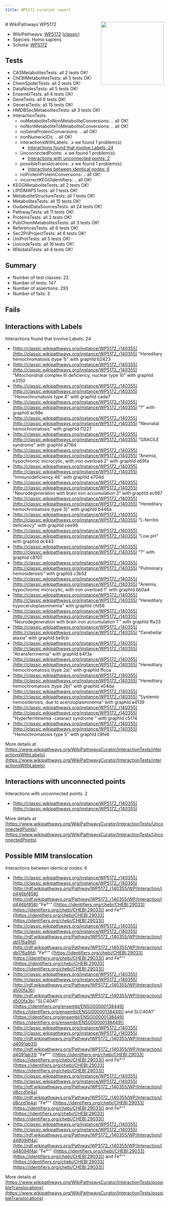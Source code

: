 ```yaml
---
title: WP5172 curation report
---
```


<img style="float: right; width: 200px" src="https://upload.wikimedia.org/wikipedia/commons/thumb/8/83/Wplogo_with_text_500.png/640px-Wplogo_with_text_500.png" />
# WikiPathways WP5172

* WikiPathways: [WP5172](https://wikipathways.org/pathways/WP5172) ([classic](https://classic.wikipathways.org/instance/WP5172))
* Species: Homo sapiens
* Scholia: [WP5172](https://scholia.toolforge.org/wikipathways/WP5172)
## Tests
* CASMetabolitesTests: all 2 tests OK!
* ChEBIMetabolitesTests: all 5 tests OK!
* ChemSpiderTests: all 2 tests OK!
* DataNodesTests: all 5 tests OK!
* EnsemblTests: all 4 tests OK!
* GeneTests: all 6 tests OK!
* GeneralTests: all 15 tests OK!
* HMDBSecMetabolitesTests: all 3 tests OK!
* InteractionTests
    * noMetaboliteToNonMetaboliteConversions: .. all OK!
    * noNonMetaboliteToMetaboliteConversions: .. all OK!
    * noGeneProteinConversions: .. all OK!
    * nonNumericIDs: .. all OK!
    * interactionsWithLabels: .x we found 1 problem(s):
        * [Interactions found that involve Labels: 24](#fe97a8db)
    * UnconnectedPoints: .x we found 1 problem(s):
        * [Interactions with unconnected points: 2](#35a61ada)
    * possibleTranslocations: .x we found 1 problem(s):
        * [Interactions between identical nodes: 6](#1c11820b)
    * noProteinProteinConversions: .. all OK!
    * incorrectKEGGIdentifiers: .. all OK!
* KEGGMetaboliteTests: all 2 tests OK!
* LIPIDMAPSTests: all 1 tests OK!
* MetaboliteStructureTests: all 1 tests OK!
* MetabolitesTests: all 15 tests OK!
* OudatedDataSourcesTests: all 24 tests OK!
* PathwayTests: all 11 tests OK!
* ProteinsTests: all 2 tests OK!
* PubChemMetabolitesTests: all 3 tests OK!
* ReferencesTests: all 6 tests OK!
* Sec2PriProjectTests: all 6 tests OK!
* UniProtTests: all 5 tests OK!
* UnicodeTests: all 16 tests OK!
* WikidataTests: all 4 tests OK!


## Summary

* Number of test classes: 22
* Number of tests: 147
* Number of assertions: 293
* Number of fails: 3

## Fails

<a name="fe97a8db" />

## Interactions with Labels

Interactions found that involve Labels: 24

* [http://classic.wikipathways.org/instance/WP5172_r140355](http://classic.wikipathways.org/instance/WP5172_r140355) "Hereditary
hemochromatosis
(type 1)" with graphId b2423
* [http://classic.wikipathways.org/instance/WP5172_r140355](http://classic.wikipathways.org/instance/WP5172_r140355) "Mitochondrial
complex III deficiency,
nuclear type 10" with graphId e3150
* [http://classic.wikipathways.org/instance/WP5172_r140355](http://classic.wikipathways.org/instance/WP5172_r140355) "Hemochromatosis
type 4" with graphId cada7
* [http://classic.wikipathways.org/instance/WP5172_r140355](http://classic.wikipathways.org/instance/WP5172_r140355) "?" with graphId ac98e
* [http://classic.wikipathways.org/instance/WP5172_r140355](http://classic.wikipathways.org/instance/WP5172_r140355) "Neonatal
hemochromatosis" with graphId f1227
* [http://classic.wikipathways.org/instance/WP5172_r140355](http://classic.wikipathways.org/instance/WP5172_r140355) "GRACILE
syndrome" with graphId a716d
* [http://classic.wikipathways.org/instance/WP5172_r140355](http://classic.wikipathways.org/instance/WP5172_r140355) "Anemia,
hypochromic microcytic,
with iron overload 2" with graphId e69fa
* [http://classic.wikipathways.org/instance/WP5172_r140355](http://classic.wikipathways.org/instance/WP5172_r140355) "Immunodeficiency
46" with graphId e704d
* [http://classic.wikipathways.org/instance/WP5172_r140355](http://classic.wikipathways.org/instance/WP5172_r140355) "Neurodegeneration
with brain iron
accumulation 3" with graphId ec987
* [http://classic.wikipathways.org/instance/WP5172_r140355](http://classic.wikipathways.org/instance/WP5172_r140355) "Hereditary
hemochromatosis
(type 3)" with graphId b446a
* [http://classic.wikipathways.org/instance/WP5172_r140355](http://classic.wikipathways.org/instance/WP5172_r140355) "L-ferritin
deficiency" with graphId cee98
* [http://classic.wikipathways.org/instance/WP5172_r140355](http://classic.wikipathways.org/instance/WP5172_r140355) "Low pH" with graphId dc443
* [http://classic.wikipathways.org/instance/WP5172_r140355](http://classic.wikipathways.org/instance/WP5172_r140355) "?" with graphId c8107
* [http://classic.wikipathways.org/instance/WP5172_r140355](http://classic.wikipathways.org/instance/WP5172_r140355) "Pulmonary
hemosiderosis" with graphId c3b52
* [http://classic.wikipathways.org/instance/WP5172_r140355](http://classic.wikipathways.org/instance/WP5172_r140355) "Anemia,
hypochromic microcytic,
with iron overload 1" with graphId bb0a4
* [http://classic.wikipathways.org/instance/WP5172_r140355](http://classic.wikipathways.org/instance/WP5172_r140355) "Hereditary
hypoceruloplasminemia" with graphId cfd56
* [http://classic.wikipathways.org/instance/WP5172_r140355](http://classic.wikipathways.org/instance/WP5172_r140355) "Neurodegeneration with 
brain iron
accumulation 1 " with graphId ffa33
* [http://classic.wikipathways.org/instance/WP5172_r140355](http://classic.wikipathways.org/instance/WP5172_r140355) "Cerebellar ataxia" with graphId be9cb
* [http://classic.wikipathways.org/instance/WP5172_r140355](http://classic.wikipathways.org/instance/WP5172_r140355) "Atransferrinemia" with graphId b4f3a
* [http://classic.wikipathways.org/instance/WP5172_r140355](http://classic.wikipathways.org/instance/WP5172_r140355) "Hereditary
hemochromatosis
(type 2a)" with graphId ffcca
* [http://classic.wikipathways.org/instance/WP5172_r140355](http://classic.wikipathways.org/instance/WP5172_r140355) "Hereditary
hemochromatosis
(type 2b)" with graphId e04da
* [http://classic.wikipathways.org/instance/WP5172_r140355](http://classic.wikipathways.org/instance/WP5172_r140355) "Systemic hemosiderosis,
due to aceruloplasminemia" with graphId a4139
* [http://classic.wikipathways.org/instance/WP5172_r140355](http://classic.wikipathways.org/instance/WP5172_r140355) "Hyperferritinemia
-cataract syndrome " with graphId c5174
* [http://classic.wikipathways.org/instance/WP5172_r140355](http://classic.wikipathways.org/instance/WP5172_r140355) "Hemochromatosis
type 5" with graphId c8fe6


More details at [https://www.wikipathways.org/WikiPathwaysCurator/InteractionTests/interactionsWithLabels](https://www.wikipathways.org/WikiPathwaysCurator/InteractionTests/interactionsWithLabels)

<a name="35a61ada" />

## Interactions with unconnected points

Interactions with unconnected points: 2

* [http://classic.wikipathways.org/instance/WP5172_r140355](http://classic.wikipathways.org/instance/WP5172_r140355)


More details at [https://www.wikipathways.org/WikiPathwaysCurator/InteractionTests/UnconnectedPoints](https://www.wikipathways.org/WikiPathwaysCurator/InteractionTests/UnconnectedPoints)

<a name="1c11820b" />

## Possible MIM translocation

Interactions between identical nodes: 6

* [http://classic.wikipathways.org/instance/WP5172_r140355](http://classic.wikipathways.org/instance/WP5172_r140355) [http://rdf.wikipathways.org/Pathway/WP5172_r140355/WP/Interaction/id446bf858](http://rdf.wikipathways.org/Pathway/WP5172_r140355/WP/Interaction/id446bf858) "Fe²⁺" ([https://identifiers.org/chebi/CHEBI:29033](https://identifiers.org/chebi/CHEBI:29033)) and 
Fe²⁺" ([https://identifiers.org/chebi/CHEBI:29033](https://identifiers.org/chebi/CHEBI:29033))
* [http://classic.wikipathways.org/instance/WP5172_r140355](http://classic.wikipathways.org/instance/WP5172_r140355) [http://rdf.wikipathways.org/Pathway/WP5172_r140355/WP/Interaction/idb176a9fd](http://rdf.wikipathways.org/Pathway/WP5172_r140355/WP/Interaction/idb176a9fd) "Fe²⁺" ([https://identifiers.org/chebi/CHEBI:29033](https://identifiers.org/chebi/CHEBI:29033)) and 
Fe²⁺" ([https://identifiers.org/chebi/CHEBI:29033](https://identifiers.org/chebi/CHEBI:29033))
* [http://classic.wikipathways.org/instance/WP5172_r140355](http://classic.wikipathways.org/instance/WP5172_r140355) [http://rdf.wikipathways.org/Pathway/WP5172_r140355/WP/Interaction/id500fa3b](http://rdf.wikipathways.org/Pathway/WP5172_r140355/WP/Interaction/id500fa3b) "SLC40A1" ([https://identifiers.org/ensembl/ENSG00000138449](https://identifiers.org/ensembl/ENSG00000138449)) and 
SLC40A1" ([https://identifiers.org/ensembl/ENSG00000138449](https://identifiers.org/ensembl/ENSG00000138449))
* [http://classic.wikipathways.org/instance/WP5172_r140355](http://classic.wikipathways.org/instance/WP5172_r140355) [http://rdf.wikipathways.org/Pathway/WP5172_r140355/WP/Interaction/id4091ab31](http://rdf.wikipathways.org/Pathway/WP5172_r140355/WP/Interaction/id4091ab31) "Fe²⁺" ([https://identifiers.org/chebi/CHEBI:29033](https://identifiers.org/chebi/CHEBI:29033)) and 
Fe²⁺" ([https://identifiers.org/chebi/CHEBI:29033](https://identifiers.org/chebi/CHEBI:29033))
* [http://classic.wikipathways.org/instance/WP5172_r140355](http://classic.wikipathways.org/instance/WP5172_r140355) [http://rdf.wikipathways.org/Pathway/WP5172_r140355/WP/Interaction/id8ccd1e4a](http://rdf.wikipathways.org/Pathway/WP5172_r140355/WP/Interaction/id8ccd1e4a) "Fe²⁺" ([https://identifiers.org/chebi/CHEBI:29033](https://identifiers.org/chebi/CHEBI:29033)) and 
Fe²⁺" ([https://identifiers.org/chebi/CHEBI:29033](https://identifiers.org/chebi/CHEBI:29033))
* [http://classic.wikipathways.org/instance/WP5172_r140355](http://classic.wikipathways.org/instance/WP5172_r140355) [http://rdf.wikipathways.org/Pathway/WP5172_r140355/WP/Interaction/id48094f4a](http://rdf.wikipathways.org/Pathway/WP5172_r140355/WP/Interaction/id48094f4a) "Fe²⁺" ([https://identifiers.org/chebi/CHEBI:29033](https://identifiers.org/chebi/CHEBI:29033)) and 
Fe²⁺" ([https://identifiers.org/chebi/CHEBI:29033](https://identifiers.org/chebi/CHEBI:29033))


More details at [https://www.wikipathways.org/WikiPathwaysCurator/InteractionTests/possibleTranslocations](https://www.wikipathways.org/WikiPathwaysCurator/InteractionTests/possibleTranslocations)

